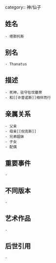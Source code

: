 category:: 神/仙子
## 姓名
	- 塔那托斯
## 别名
	- Thanatus
## 描述
	- 死神，驻守在坟墓旁
	- 和[[许普诺斯]]相伴而行
## 亲属关系
	- 父亲
	- 母亲[[倪克斯]]
	- 兄弟姐妹
	- 子女
	- 配偶
## 重要事件
	-
## 不同版本
	-
## 艺术作品
	-
## 后世引用
	-
